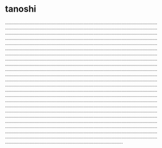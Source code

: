 # tanoshi

....................................................................................................................................................................................................................................................................................................................................................................................................................................................................................................................................................................................................................................................................................................................................................................................................................................................................................................................................................................................................................................................................................................................................................................................................................................................................................................................................................................................................................................................................................................................................................................................................................................................................................................................................................................................................................................................................................................................................................................................................................................................................................................................................................................................................................................................................................................................................................................................................................................................................................................................................................................................................................................................................................................................................................................................................................................................................................................................................................................................................................................................................